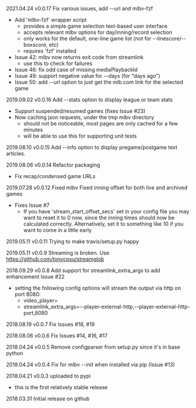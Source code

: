 2021.04.24 v0.0.17 Fix various issues, add --url and mlbv-fzf
- Add 'mlbv-fzf' wrapper script
    - provides a simple game selection text-based user interface
    - accepts relevant mlbv options for day/inning/record selection
    - only works for the default, one-line game list (not for --linescore/--boxscore, etc)
    - requires 'fzf' installed
- Issue 42: mlbv now returns exit code from streamlink
    - use this to check for failures
- Issue 46: fix odd case of missing mediaPlaybackId
- Issue 49: support negative value for --days (for "days ago")
- Issue 50: add --url option to just get the mlb.com link for the selected game

2019.09.02 v0.0.16 Add --stats option to display league or team stats
- Support suspended/resumed games (fixes Issue #23)
- Now caching json requests, under the tmp mlbv directory
    - should not be noticeable, most pages are only cached for a few minutes
    - will be able to use this for supporting unit tests

2019.08.10 v0.0.15 Add --info option to display pregame/postgame text articles.

2019.08.06 v0.0.14 Refactor packaging
- Fix recap/condensed game URLs

2019.07.28 v0.0.12 Fixed mlbv
Fixed inning offset for both live and archived games
- Fixes Issue #7
    - If you have 'stream_start_offset_secs' set in your config file you may want to reset it to 0 now,
      since the inning times should now be calculated correctly. Alternatively, set it to something 
      like 10 if you want to come in a little early

2019.05.11 v0.0.11 Trying to make travis/setup.py happy

2019.05.11 v0.0.9 Streaming is broken. Use https://github.com/tonycpsu/streamglob

2018.09.29 v0.0.8 Add support for streamlink_extra_args to add enhancement Issue #22
- setting the following config options will stream the output via http on port 8080:
    - video_player=
    - streamlink_extra_args=--player-external-http,--player-external-http-port,8080

2018.08.19 v0.0.7 Fix Issues #18, #19

2018.08.06 v0.0.6 Fix Issues #14, #16, #17

2018.04.24 v0.0.5 Remove configparser from setup.py since it's in base python

2018.04.24 v0.0.4 Fix for mlbv --init when installed via pip (Issue #13)

2018.04.21 v0.0.3 uploaded to pypi
- this is the first relatively stable release

2018.03.31 Initial release on github

